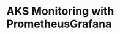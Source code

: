 # AKS Monitoring with PrometheusGrafana                                                                                                                                                                                                        
